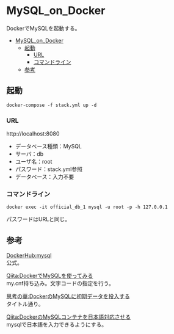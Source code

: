 # MySQL_on_Docker
DockerでMySQLを起動する。

- [MySQL_on_Docker](#mysql_on_docker)
  - [起動](#起動)
    - [URL](#url)
    - [コマンドライン](#コマンドライン)
  - [参考](#参考)

## 起動

```
docker-compose -f stack.yml up -d
```

### URL

http://localhost:8080

- データベース種類：MySQL
- サーバ：db
- ユーザ名：root
- パスワード：stack.yml参照
- データベース：入力不要

### コマンドライン

```
docker exec -it official_db_1 mysql -u root -p -h 127.0.0.1
```
パスワードはURLと同じ。

## 参考

[DockerHub:mysql](https://hub.docker.com/_/mysql?tab=description)  
公式。

[Qiita:DockerでMySQLを使ってみる](https://qiita.com/TAMIYAN/items/ed9ec892d91e5af962c6)  
my.cnf持ち込み。文字コードの指定を行う。

[思考の華:DockerのMySQLに初期データを投入する](https://noumenon-th.net/programming/2019/04/01/docker-entrypoint-initdb01/)  
タイトル通り。

[Qiita:DockerのMySQLコンテナを日本語対応させる](https://qiita.com/zongxiaojie/items/6b593ec4ce5e85bb342c)  
mysqlで日本語を入力できるようにする。
